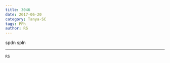 ```yaml
---
title: 3046
date: 2017-06-20
category: Tanya-SC
tags: PPh
author: RS
---
```


spdn spln

---



`RS`
